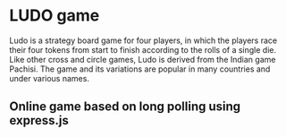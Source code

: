 # LUDO game

 Ludo is a strategy board game for four players, in which the players race their four tokens from start to finish according to the rolls of a single die. Like other cross and circle games, Ludo is derived from the Indian game Pachisi. The game and its variations are popular in many countries and under various names.
 
 ## Online game based on long polling using express.js
